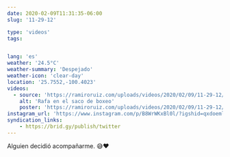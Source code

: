 ```yaml
---
date: 2020-02-09T11:31:35-06:00
slug: '11-29-12'

type: 'videos' 
tags:


lang: 'es'
weather: '24.5°C'
weather-summary: 'Despejado'
weather-icon: 'clear-day'
location: '25.7552,-100.4023'
videos:
  - source: 'https://ramiroruiz.com/uploads/videos/2020/02/09/11-29-12/rafa-in-the-punchingbag.mp4'
    alt: 'Rafa en el saco de boxeo'
    poster: 'https://ramiroruiz.com/uploads/videos/2020/02/09/11-29-12/poster.jpg'
instagram_url: 'https://www.instagram.com/p/B8WrWKxBl0l/?igshid=qxdoemlxqdeh'
syndication_links:
    - https://brid.gy/publish/twitter
---
```

Alguien decidió acompañarme. 😅❤️